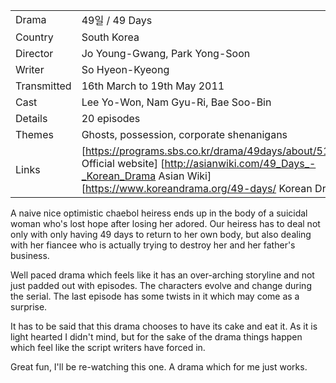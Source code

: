| | |
|-|-|
Drama|49&#51068; / 49 Days
Country|South Korea
Director|Jo Young-Gwang, Park Yong-Soon
Writer|So Hyeon-Kyeong
Transmitted|16th March to 19th May 2011
Cast|Lee Yo-Won, Nam Gyu-Ri, Bae Soo-Bin
Details|20 episodes
Themes|Ghosts, possession, corporate shenanigans
Links|[https://programs.sbs.co.kr/drama/49days/about/51832/ Official website] [http://asianwiki.com/49_Days_-_Korean_Drama Asian Wiki] [https://www.koreandrama.org/49-days/ Korean Drama]

A naive nice optimistic chaebol heiress ends up in the body of
a suicidal woman who's lost hope after losing her adored.
Our heiress has to deal not only with only having 49 days to return to her own
body, but also dealing with her fiancee who is actually trying to destroy
her and her father's business.

Well paced drama which feels like it has an over-arching storyline
and not just padded out with episodes. The characters evolve and
change during the serial. The last episode has some twists in it
which may come as a surprise.

It has to be said that this drama chooses to have its cake and
eat it. As it is light hearted I didn't mind, but
for the sake of the drama things happen which feel like the
script writers have forced in.

Great fun, I'll be re-watching this one. A drama which for me
just works.
